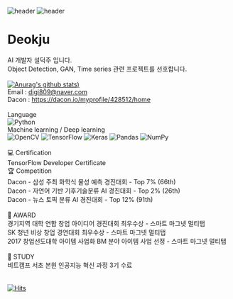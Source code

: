 ![header](https://capsule-render.vercel.app/api?type=wave&color=auto&height=300&section=header&text=capsule%20render&fontSize=90)
![header](https://capsule-render.vercel.app/api?type=wave)

# Deokju


AI 개발자 설덕주 입니다.<br>
Object Detection, GAN, Time series 관련 프로젝트를 선호합니다.<br>
<br>
[![Anurag's github stats](https://github-readme-stats.vercel.app/api?username=DJSull93&hide=contribs,prs))](https://github.com/anuraghazra/github-readme-stats)
<br>
Email : digi809@naver.com <br>
Dacon : https://dacon.io/myprofile/428512/home <br>
<br>
Language <br>
<img alt="Python" src="https://img.shields.io/badge/python-%2314354C.svg?&style=for-the-badge&logo=python&logoColor=white"/> <br>
Machine learning / Deep learning <br>
<img alt="OpenCV" src="https://img.shields.io/badge/opencv-%23white.svg?&style=for-the-badge&logo=opencv&logoColor=white"/> 
<img alt="TensorFlow" src="https://img.shields.io/badge/TensorFlow-%23FF6F00.svg?&style=for-the-badge&logo=TensorFlow&logoColor=white" /> 
<img alt="Keras" src="https://img.shields.io/badge/Keras-%23D00000.svg?&style=for-the-badge&logo=Keras&logoColor=white"/> 
<img alt="Pandas" src="https://img.shields.io/badge/pandas-%23150458.svg?&style=for-the-badge&logo=pandas&logoColor=white" /> 
<img alt="NumPy" src="https://img.shields.io/badge/numpy-%23013243.svg?&style=for-the-badge&logo=numpy&logoColor=white" /> 
<br>
<br>
💻 Certification <br>
TensorFlow Developer Certificate <br>
🏆 Competition <br>
Dacon - 삼성 주최 화학식 물성 예측 경진대회 - Top 7% (66th) <br>
Dacon - 자연어 기반 기후기술분류 AI 경진대회 - Top 2% (26th) <br>
Dacon - 뉴스 토픽 분류 AI 경진대회 - Top 12% (91th) <br>
<br>
🏅 AWARD <br>
경기지역 대학 연합 창업 아이디어 경진대회 최우수상 - 스마트 마그넷 멀티탭 <br>
SK 청년 비상 창업 경연대회 최우수상 - 스마트 마그넷 멀티탭 <br>
2017 창업선도대학 아이템 사업화 BM 분야 아이템 사업 선정 - 스마트 마그넷 멀티탭 <br>
<br>
📖 STUDY <br>
비트캠프 서초 본원 인공지능 혁신 과정 3기 수료 <br>
<br>
<br>
[![Hits](https://hits.seeyoufarm.com/api/count/incr/badge.svg?url=https%3A%2F%2Fgithub.com%2FDJSull93&count_bg=%233D5BC8&title_bg=%23555555&icon=&icon_color=%23E7E7E7&title=TODAY&edge_flat=true)](https://hits.seeyoufarm.com)
